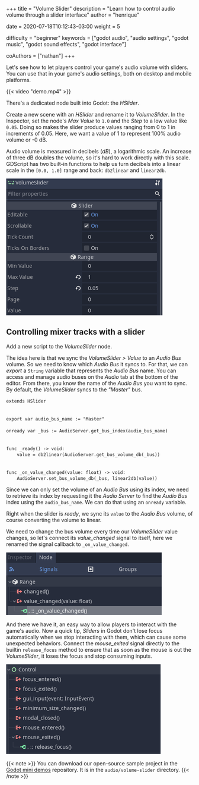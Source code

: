 +++
title = "Volume Slider"
description = "Learn how to control audio volume through a slider interface"
author = "henrique"

date = 2020-07-18T10:12:43-03:00
weight = 5

difficulty = "beginner"
keywords = ["godot audio", "audio settings", "godot music", "godot sound effects", "godot interface"]

coAuthors = ["nathan"]
+++

Let's see how to let players control your game's audio volume with sliders. You can use that in your game's audio settings, both on desktop and mobile platforms.

{{< video "demo.mp4" >}}

There's a dedicated node built into Godot: the _HSlider_. 

Create a new scene with an _HSlider_ and rename it to _VolumeSlider_. In the Inspector, set the node's _Max Value_ to `1.0` and the _Step_ to a low value like `0.05`. Doing so makes the slider produce values ranging from 0 to 1 in increments of 0.05. Here, we want a value of 1 to represent 100% audio volume or -0 dB.

Audio volume is measured in decibels (_dB_), a logarithmic scale. An increase of three dB doubles the volume, so it's hard to work directly with this scale. GDScript has two built-in functions to help us turn decibels into a linear scale in the `[0.0, 1.0]` range and back: `db2linear` and `linear2db`.

![Volume slider setttings](01.hslider-settings.png)

## Controlling mixer tracks with a slider

Add a new script to the _VolumeSlider_ node.

The idea here is that we sync the _VolumeSlider > Value_ to an _Audio Bus_ volume. So we need to know which _Audio Bus_ it syncs to. For that, we can _export_ a `String` variable that represents the _Audio Bus_ name. You can access and manage audio buses on the _Audio_ tab at the bottom of the editor. From there, you know the name of the _Audio Bus_ you want to sync. By default, the _VolumeSlider_ syncs to the _"Master"_ bus.

```
extends HSlider


export var audio_bus_name := "Master"

onready var _bus := AudioServer.get_bus_index(audio_bus_name)


func _ready() -> void:
	value = db2linear(AudioServer.get_bus_volume_db(_bus))


func _on_value_changed(value: float) -> void:
	AudioServer.set_bus_volume_db(_bus, linear2db(value))

```

Since we can only set the volume of an _Audio Bus_ using its index, we need to retrieve its index by requesting it the _Audio Server_ to find the _Audio Bus_ index using the `audio_bus_name`. We can do that using an `onready` variable.

Right when the slider is _ready_, we sync its `value` to the _Audio Bus_ volume, of course converting the volume to linear.

We need to change the bus volume every time our _VolumeSlider_ value changes, so let's connect its _value_changed_ signal to itself, here we renamed the signal callback to `_on_value_changed`.

![Volume slider value changed signal connection](02.signal-connection.png)

And there we have it, an easy way to allow players to interact with the game's audio. Now a quick tip, _Sliders_ in Godot don't lose focus automatically when we stop interacting with them, which can cause some unexpected behaviors. Connect the _mouse_exited_ signal directly to the builtin `release_focus` method to ensure that as soon as the mouse is out the _VolumeSlider_, it loses the focus and stop consuming inputs.

![Releasing volume slider focus on mouse exited](03.mouse-exited-release-focus.png)

{{< note >}}
You can download our open-source sample project in the [Godot mini demos](https://github.com/GDQuest/godot-mini-tuts-demos) repository. It is in the `audio/volume-slider` directory.
{{< /note >}}
